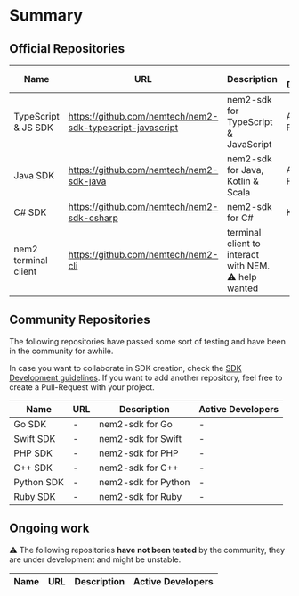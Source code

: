 # Summary

## Official Repositories

| Name                  | URL                       | Description               | Active Developers |
| --------------------- | ------------------------- | ------------------------- | ----------------- |
| TypeScript & JS SDK   | https://github.com/nemtech/nem2-sdk-typescript-javascript    | nem2-sdk for TypeScript & JavaScript | Aleix (NEM Foundation)
| Java SDK              | https://github.com/nemtech/nem2-sdk-java | nem2-sdk for Java, Kotlin & Scala | Aleix (NEM Foundation) |
| C# SDK                | https://github.com/nemtech/nem2-sdk-csharp | nem2-sdk for C#  | Kailin |
| nem2 terminal client  | https://github.com/nemtech/nem2-cli   | terminal client to interact with NEM. :warning: help wanted | |

## Community Repositories

The following repositories have passed some sort of testing and have been in the community for awhile.

In case you want to collaborate in SDK creation, check the [SDK Development guidelines](sdk-development.md). If you want to add another repository, feel free to create a Pull-Request with your project.

| Name                  | URL                       | Description               | Active Developers |
| --------------------- | ------------------------- | ------------------------- | ----------------- |
| Go SDK                | -                         | nem2-sdk for Go           | -                 |
| Swift SDK             | -                         | nem2-sdk for Swift        | -                 |
| PHP SDK               | -                         | nem2-sdk for PHP          | -                 |
| C++ SDK               | -                         | nem2-sdk for C++          | -                 |
| Python SDK            | -                         | nem2-sdk for Python       | -                 |
| Ruby SDK              | -                         | nem2-sdk for Ruby         | -                 |

## Ongoing work

:warning: The following repositories **have not been tested** by the community, they are under development and might be unstable.

| Name                  | URL                       | Description               | Active Developers |
| --------------------- | ------------------------- | ------------------------- | ----------------- |